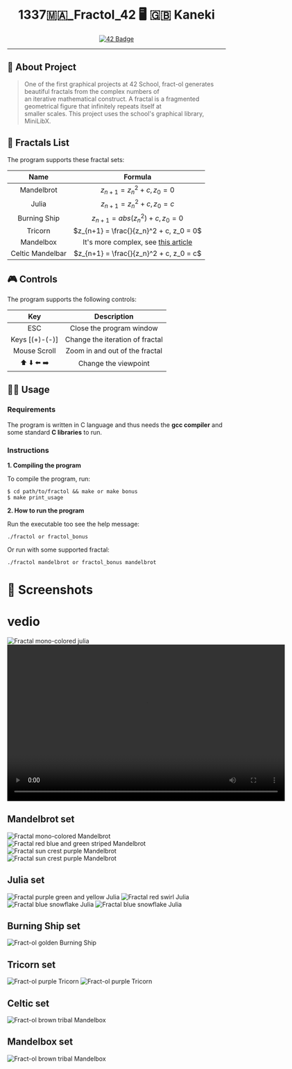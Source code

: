<h1 align="center">1337🇲🇦_Fractol_42 🖥 🇬🇧 Kaneki</h1>
<p align="center">
  <a href="https://github.com/KanekiEzz/1337_Fractol_42">
    <img src="https://raw.githubusercontent.com/KanekiEzz/kaneki_badges/refs/heads/main/fract-olm.png" alt="42 Badge">
  </a>
</p>


---

## 📜 About Project

> One of the first graphical projects at 42 School, fract-ol generates beautiful fractals from the complex numbers of \
> an iterative mathematical construct. A fractal is a fragmented geometrical figure that infinitely repeats itself at \
> smaller scales. This project uses the school's graphical library, MiniLibX.


## 📑 Fractals List

The program supports these fractal sets:

| Name              | Formula                                                                                            |
|:-----------------:|:--------------------------------------------------------------------------------------------------:|
| Mandelbrot        | $z_{n+1} = z_n^2 + c, z_0 = 0$                                                                     |
| Julia             | $z_{n+1} = z_n^2 + c, z_0 = c$                                                                     |
| Burning Ship      | $z_{n+1} = abs(z_n^2) + c, z_0 = 0$                                                                |
| Tricorn           | $z_{n+1} = \frac{}{z_n}^2 + c, z_0 = 0$                                                            |
| Mandelbox         | It's more complex, see [this article](https://sites.google.com/site/mandelbox/what-is-a-mandelbox) |
| Celtic Mandelbar  | $z_{n+1} = \frac{}{z_n}^2 + c, z_0 = c$                                                            |

## 🎮 Controls

The program supports the following controls:

| Key           | Description                             |
|:-------------:|:---------------------------------------:|
| ESC           | Close the program window                |
| Keys [(+)-(-)]    | Change the iteration of fractal     |
| Mouse Scroll  | Zoom in and out of the fractal          |
| ⬆️ ⬇️ ⬅️ ➡️       | Change the viewpoint                    |


## 👨‍💻 Usage
### Requirements

The program is written in C language and thus needs the **gcc compiler** and some standard **C libraries** to run.

### Instructions

**1. Compiling the program**

To compile the program, run:

```shell
$ cd path/to/fractol && make or make bonus
$ make print_usage
```

**2. How to run the program**

Run the executable too see the help message:
```shell
./fractol or fractol_bonus
```

Or run with some supported fractal:
```shell
./fractol mandelbrot or fractol_bonus mandelbrot
```

# 🌄 Screenshots

# vedio 
![Fractal mono-colored julia](public/vedio/JSr07885.gif)
<video width="640" height="360" controls>
  <source src="public/vedio/hi.webm" type="video/webm">
  Your browser does not support the video tag.
</video>

## Mandelbrot set
![Fractal mono-colored Mandelbrot](public/screenshots/mandelbrot1.png)
![Fractal red blue and green striped Mandelbrot](public/screenshots/mandelbrot2.png)
![Fractal sun crest purple Mandelbrot](public/screenshots/mandelbrot3.png)
![Fractal sun crest purple Mandelbrot](public/screenshots/mandelbrot11.png)

## Julia set
![Fractal purple green and yellow Julia](public/screenshots/julia1.png)
![Fractal red swirl Julia](public/screenshots/julia2.png)
![Fractal blue snowflake Julia](public/screenshots/julia3.png)
![Fractal blue snowflake Julia](public/screenshots/julia12.png)

## Burning Ship set
![Fract-ol golden Burning Ship](public/screenshots/burning_ship.png)

## Tricorn set
![Fract-ol purple Tricorn](public/screenshots/tricorn.png)
![Fract-ol purple Tricorn](public/screenshots/tricorn11.png)


## Celtic set
![Fract-ol brown tribal Mandelbox](public/screenshots/celtic.png)

## Mandelbox set
![Fract-ol brown tribal Mandelbox](public/screenshots/mandelbox.png)
